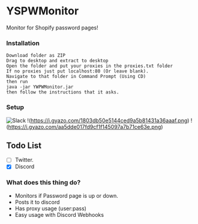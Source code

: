 # YSPWMonitor
Monitor for Shopify password pages!

### Installation

```
Download folder as ZIP
Drag to desktop and extract to desktop
Open the folder and put your proxies in the proxies.txt folder
If no proxies just put localhost:80 (Or leave blank).
Navigate to that folder in Command Prompt (Using CD)
then run
java -jar YWPWMonitor.jar
then follow the instructions that it asks.
```

### Setup

![Slack](https://i.gyazo.com/f085ba1bcfb1bd011dcd28bc499773dc.png)
!(https://i.gyazo.com/1803db50e5144ced9a5b81431a36aaaf.png)
!(https://i.gyazo.com/aa5dde017fd9cf1f145097a7b71ce63e.png)



## Todo List
- [ ] Twitter.
- [x] Discord

### What does this thing do?
- Monitors if Password page is up or down.
- Posts it to discord
- Has proxy usage (user:pass)
- Easy usage with Discord Webhooks
